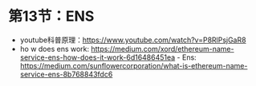 # 第13节：ENS

- youtube科普原理：https://www.youtube.com/watch?v=P8RlPsjGaR8
- ho w does ens work: https://medium.com/xord/ethereum-name-service-ens-how-does-it-work-6d16486451ea - Ens: https://medium.com/sunflowercorporation/what-is-ethereum-name-service-ens-8b768843fdc6